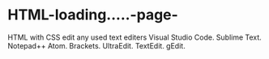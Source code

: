 # HTML-loading.....-page-
HTML with  CSS 
edit any used text editers 
Visual Studio Code.
Sublime Text.
Notepad++
Atom.
Brackets.
UltraEdit.
TextEdit.
gEdit.

